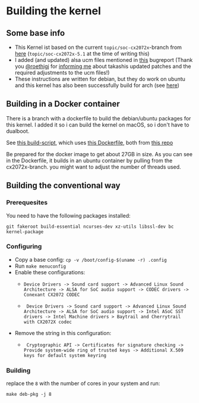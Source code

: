 # Building the kernel

## Some base info

- This Kernel ist based on the current `topic/soc-cx2072x`-branch from [here](https://git.kernel.org/pub/scm/linux/kernel/git/tiwai/sound.git?h=topic%2Fsoc-cx2072x-5.1) (`topic/soc-cx2072x-5.1` at the time of writing this)
- I added (and updated) alsa ucm files mentioned in [this](https://bugzilla.kernel.org/show_bug.cgi?id=115531#c41) bugreport (Thank you  [@roethigj](https://github.com/roethigj) for [informing me](https://github.com/heikomat/linux/issues/8#issuecomment-493793106) about takashis updated patches and the required adjustments to the ucm files!)
- These instructions are written for debian, but they do work on ubuntu and this kernel has also been successfully build for arch (see [here](https://github.com/Grippy98/Asus-E200HA-Linux-Post-Install-Script/issues/30#issuecomment-404034681))

## Building in a Docker container

There is a branch with a dockerfile to build the debian/ubuntu packages for this kernel. I added it so i can build the kernel on macOS, so i don't have to dualboot.

See [this build-script](https://github.com/heikomat/linux_cx2072x_build/blob/master/build_debian.sh), which uses [this Dockerfile](https://github.com/heikomat/linux_cx2072x_build/blob/master/Dockerfile_debian), both from [this repo](https://github.com/heikomat/linux_cx2072x_build)

Be prepared for the docker image to get about 27GB in size. As you can see in the Dockerfile, it builds in an ubuntu container by pulling from the cx2072x-branch. you might want to adjust the number of threads used.

## Building the conventional way

### Prerequesites

You need to have the following packages installed:
```
git fakeroot build-essential ncurses-dev xz-utils libssl-dev bc kernel-package
```

### Configuring

- Copy a base config: `cp -v /boot/config-$(uname -r) .config`
- Run `make menuconfig`
- Enable these configurations:
  - ```
    Device Drivers -> Sound card support -> Advanced Linux Sound Architecture -> ALSA for SoC audio support -> CODEC drivers -> Conexant CX2072 CODEC
    ```
  - ```
     Device Drivers -> Sound card support -> Advanced Linux Sound Architecture -> ALSA for SoC audio support -> Intel ASoC SST drivers -> Intel Machine drivers > Baytrail and Cherrytrail with CX2072X codec
     ```
- Remove the string in this configuration:
  - ```
     Cryptographic API -> Certificates for signature checking -> Provide system-wide ring of trusted keys -> Additional X.509 keys for default system keyring
    ```

### Building

replace the `8` with the number of cores in your system and run:
```
make deb-pkg -j 8
```
